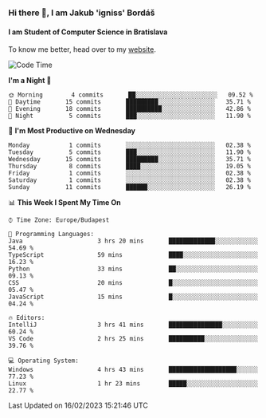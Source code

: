 ### Hi there 👋, I am Jakub 'igniss' Bordáš

#### I am Student of Computer Science in Bratislava
To know me better, head over to my [website](https://bordas.sk).


<!--START_SECTION:waka-->
![Code Time](http://img.shields.io/badge/Code%20Time-1%2C040%20hrs%2057%20mins-blue)

**I'm a Night 🦉** 

```text
🌞 Morning        4 commits       ██░░░░░░░░░░░░░░░░░░░░░░░   09.52 % 
🌆 Daytime       15 commits       █████████░░░░░░░░░░░░░░░░   35.71 % 
🌃 Evening       18 commits       ██████████░░░░░░░░░░░░░░░   42.86 % 
🌙 Night          5 commits       ███░░░░░░░░░░░░░░░░░░░░░░   11.90 % 

```
📅 **I'm Most Productive on Wednesday** 

```text
Monday           1 commits       ░░░░░░░░░░░░░░░░░░░░░░░░░   02.38 % 
Tuesday          5 commits       ███░░░░░░░░░░░░░░░░░░░░░░   11.90 % 
Wednesday       15 commits       █████████░░░░░░░░░░░░░░░░   35.71 % 
Thursday         8 commits       ████░░░░░░░░░░░░░░░░░░░░░   19.05 % 
Friday           1 commits       ░░░░░░░░░░░░░░░░░░░░░░░░░   02.38 % 
Saturday         1 commits       ░░░░░░░░░░░░░░░░░░░░░░░░░   02.38 % 
Sunday          11 commits       ██████░░░░░░░░░░░░░░░░░░░   26.19 % 

```


📊 **This Week I Spent My Time On** 

```text
⌚︎ Time Zone: Europe/Budapest

💬 Programming Languages: 
Java                     3 hrs 20 mins       █████████████░░░░░░░░░░░░   54.69 % 
TypeScript               59 mins             ████░░░░░░░░░░░░░░░░░░░░░   16.23 % 
Python                   33 mins             ██░░░░░░░░░░░░░░░░░░░░░░░   09.13 % 
CSS                      20 mins             █░░░░░░░░░░░░░░░░░░░░░░░░   05.47 % 
JavaScript               15 mins             █░░░░░░░░░░░░░░░░░░░░░░░░   04.24 % 

🔥 Editors: 
IntelliJ                 3 hrs 41 mins       ███████████████░░░░░░░░░░   60.24 % 
VS Code                  2 hrs 25 mins       ██████████░░░░░░░░░░░░░░░   39.76 % 

💻 Operating System: 
Windows                  4 hrs 43 mins       ███████████████████░░░░░░   77.23 % 
Linux                    1 hr 23 mins        █████░░░░░░░░░░░░░░░░░░░░   22.77 % 

```


 Last Updated on 16/02/2023 15:21:46 UTC
<!--END_SECTION:waka-->
